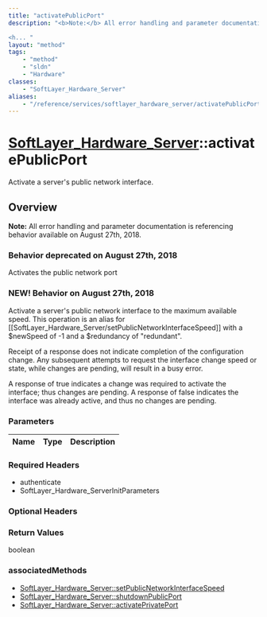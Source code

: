 ```yaml
---
title: "activatePublicPort"
description: "<b>Note:</b> All error handling and parameter documentation is referencing behavior available on August 27th, 2018. 

<h... "
layout: "method"
tags:
    - "method"
    - "sldn"
    - "Hardware"
classes:
    - "SoftLayer_Hardware_Server"
aliases:
    - "/reference/services/softlayer_hardware_server/activatePublicPort"
---
```

# [SoftLayer_Hardware_Server](/reference/services/SoftLayer_Hardware_Server)::activatePublicPort

Activate a server's public network interface.


## Overview 
<b>Note:</b> All error handling and parameter documentation is referencing behavior available on August 27th, 2018. 

<h3>Behavior deprecated on August 27th, 2018</h3> 

Activates the public network port 

<h3>NEW! Behavior on August 27th, 2018</h3> 

Activate a server's public network interface to the maximum available speed. This operation is an alias for [[SoftLayer_Hardware_Server/setPublicNetworkInterfaceSpeed]] with a $newSpeed of -1 and a $redundancy of "redundant". 

Receipt of a response does not indicate completion of the configuration change. Any subsequent attempts to request the interface change speed or state, while changes are pending, will result in a busy error. 

A response of true indicates a change was required to activate the interface; thus changes are pending. A response of false indicates the interface was already active, and thus no changes are pending. 

### Parameters 
|Name | Type | Description |
| --- | --- | --- |


### Required Headers
* authenticate
* SoftLayer_Hardware_ServerInitParameters

### Optional Headers

### Return Values
boolean


### associatedMethods

*  [SoftLayer_Hardware_Server::setPublicNetworkInterfaceSpeed](/reference/services/SoftLayer_Hardware_Server/setPublicNetworkInterfaceSpeed )
*  [SoftLayer_Hardware_Server::shutdownPublicPort](/reference/services/SoftLayer_Hardware_Server/shutdownPublicPort )
*  [SoftLayer_Hardware_Server::activatePrivatePort](/reference/services/SoftLayer_Hardware_Server/activatePrivatePort )

